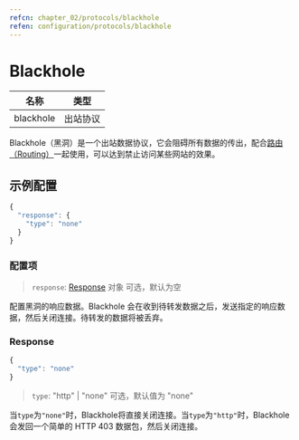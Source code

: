 ```yaml
---
refcn: chapter_02/protocols/blackhole
refen: configuration/protocols/blackhole
---
```


# Blackhole

| 名称         |    类型        |
|:------------:|:-------------:|
| blackhole | 出站协议       |

Blackhole（黑洞）是一个出站数据协议，它会阻碍所有数据的传出，配合[路由（Routing）](../03_routing.md)一起使用，可以达到禁止访问某些网站的效果。

## 示例配置

```javascript
{
  "response": {
    "type": "none"
  }
}
```

### 配置项

> `response`: [Response](#response) 对象
> 可选，默认为空

配置黑洞的响应数据。Blackhole 会在收到待转发数据之后，发送指定的响应数据，然后关闭连接。待转发的数据将被丢弃。

### Response

```javascript
{
  "type": "none"
}
```

> `type`: "http" | "none"
> 可选，默认值为 "none"

当`type`为`"none"`时，Blackhole将直接关闭连接。当`type`为`"http"`时，Blackhole会发回一个简单的 HTTP 403 数据包，然后关闭连接。
